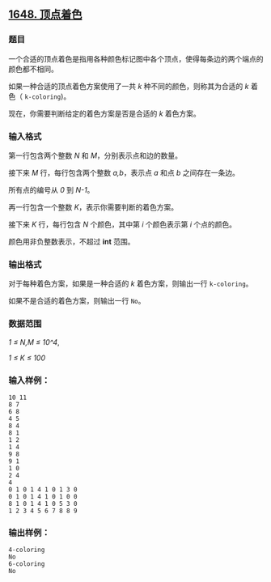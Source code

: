 ## [1648. 顶点着色](https://www.acwing.com/problem/content/1650/)

### 题目

一个合适的顶点着色是指用各种颜色标记图中各个顶点，使得每条边的两个端点的颜色都不相同。

如果一种合适的顶点着色方案使用了一共 *k* 种不同的颜色，则称其为合适的 *k* 着色（ `k-coloring`)。

现在，你需要判断给定的着色方案是否是合适的 *k* 着色方案。

### 输入格式

第一行包含两个整数 *N* 和 *M*，分别表示点和边的数量。

接下来 *M* 行，每行包含两个整数 *a,b*，表示点 *a* 和点 *b* 之间存在一条边。

所有点的编号从 *0* 到 *N-1*。

再一行包含一个整数 *K*，表示你需要判断的着色方案。

接下来 *K* 行，每行包含 *N* 个颜色，其中第 *i* 个颜色表示第 *i* 个点的颜色。

颜色用非负整数表示，不超过 **int** 范围。

### 输出格式

对于每种着色方案，如果是一种合适的 *k* 着色方案，则输出一行 `k-coloring`。

如果不是合适的着色方案，则输出一行 `No`。

### 数据范围

*1 ≤ N,M ≤ 10^4*,

*1 ≤ K ≤ 100*

### 输入样例：

```
10 11
8 7
6 8
4 5
8 4
8 1
1 2
1 4
9 8
9 1
1 0
2 4
4
0 1 0 1 4 1 0 1 3 0
0 1 0 1 4 1 0 1 0 0
8 1 0 1 4 1 0 5 3 0
1 2 3 4 5 6 7 8 8 9
```

### 输出样例：

```
4-coloring
No
6-coloring
No
```
